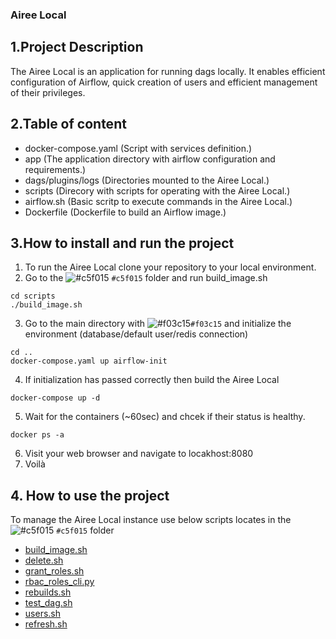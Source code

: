 ### Airee Local
## 1.Project Description
The Airee Local is an application for running dags locally. It enables efficient configuration of Airflow, quick creation of users and efficient management of their privileges.
## 2.Table of content
* docker-compose.yaml (Script with services definition.)
* app (The application directory with airflow configuration and requirements.)
* dags/plugins/logs (Directories mounted to the Airee Local.)
* scripts (Direcory with scripts for operating with the Airee Local.)
* airflow.sh (Basic scritp to execute commands in the Airee Local.)
* Dockerfile (Dockerfile to build an Airflow image.)
## 3.How to install and run the project
1. To run the Airee Local clone your repository to your local environment.
2. Go to the ![#c5f015](scripts) `#c5f015` folder and run build_image.sh
```
cd scripts
./build_image.sh
```
3. Go to the main directory with ![#f03c15](docker-compose.yaml)`#f03c15` and initialize the environment (database/default user/redis connection)
```
cd ..
docker-compose.yaml up airflow-init
```
4. If initialization has passed correctly then build the Airee Local
```
docker-compose up -d
```
5. Wait for the containers (~60sec) and chcek if their status is healthy.
```
docker ps -a
```
6. Visit your web browser and navigate to locakhost:8080
7. Voilà
## 4. How to use the project
To manage the Airee Local instance use below scripts locates in the ![#c5f015](scripts) `#c5f015` folder
* [build_image.sh](#)
* [delete.sh](#)
* [grant_roles.sh](#)
* [rbac_roles_cli.py](#)
* [rebuilds.sh](#)
* [test_dag.sh](#)
* [users.sh](#)
* [refresh.sh](#)


